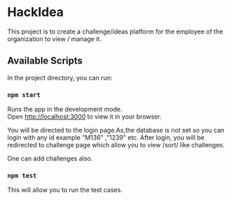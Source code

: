 # HackIdea

This project is to create a challenge/ideas platform for the employee of the organization to view / manage it.

## Available Scripts

In the project directory, you can run:

### `npm start`

Runs the app in the development mode.\
Open [http://localhost:3000](http://localhost:3000) to view it in your browser.

You will be directed to the login page.As,the database is not set so you can login with any id example "M136" ,"1239" etc.
After login, you will be redirected to challenge page which allow you to view /sort/ like challenges.

One can add challenges also.

### `npm test`

This will allow you to run the test cases.
